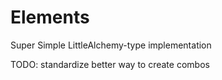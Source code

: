# Elements
Super Simple LittleAlchemy-type implementation

TODO: standardize better way to create combos